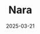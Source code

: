 ---
title: "Nara"
excerpt: "Where some creatures are adorable, and some are just creatures."
gallery_name: "japan/nara"
date: 2025-03-21
tags:
  - 🏛️Historic
header:
  overlay_image: cover/japan/Nara-3v1.jpg
---